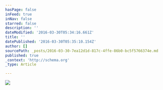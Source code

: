 ```yaml
---
hasPage: false
inFeed: true
inNav: false
starred: false
description: ''
dateModified: '2016-03-30T05:34:16.661Z'
title: ''
datePublished: '2016-03-30T05:35:10.154Z'
author: []
sourcePath: _posts/2016-03-30-7ea12d1d-817c-4ffe-86b0-bc5f5766374e.md
published: true
_context: 'http://schema.org'
_type: Article

---
```

![](https://the-grid-user-content.s3-us-west-2.amazonaws.com/bebaf10e-196b-4e3e-88d7-5f3226f0ae07.jpg)